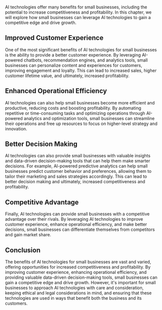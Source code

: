 
AI technologies offer many benefits for small businesses, including the potential to increase competitiveness and profitability. In this chapter, we will explore how small businesses can leverage AI technologies to gain a competitive edge and drive growth.

Improved Customer Experience
----------------------------

One of the most significant benefits of AI technologies for small businesses is the ability to provide a better customer experience. By leveraging AI-powered chatbots, recommendation engines, and analytics tools, small businesses can personalize content and experiences for customers, improving engagement and loyalty. This can lead to increased sales, higher customer lifetime value, and ultimately, increased profitability.

Enhanced Operational Efficiency
-------------------------------

AI technologies can also help small businesses become more efficient and productive, reducing costs and boosting profitability. By automating repetitive or time-consuming tasks and optimizing operations through AI-powered analytics and optimization tools, small businesses can streamline their operations and free up resources to focus on higher-level strategy and innovation.

Better Decision Making
----------------------

AI technologies can also provide small businesses with valuable insights and data-driven decision-making tools that can help them make smarter decisions. For example, AI-powered predictive analytics can help small businesses predict customer behavior and preferences, allowing them to tailor their marketing and sales strategies accordingly. This can lead to better decision making and ultimately, increased competitiveness and profitability.

Competitive Advantage
---------------------

Finally, AI technologies can provide small businesses with a competitive advantage over their rivals. By leveraging AI technologies to improve customer experience, enhance operational efficiency, and make better decisions, small businesses can differentiate themselves from competitors and gain market share.

Conclusion
----------

The benefits of AI technologies for small businesses are vast and varied, offering opportunities for increased competitiveness and profitability. By improving customer experience, enhancing operational efficiency, and providing valuable data-driven decision-making tools, small businesses can gain a competitive edge and drive growth. However, it's important for small businesses to approach AI technologies with care and consideration, keeping ethical and legal considerations in mind, and ensuring that these technologies are used in ways that benefit both the business and its customers.
